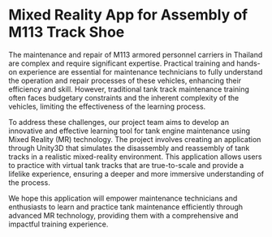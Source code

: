 # Mixed Reality App for Assembly of M113 Track Shoe
The maintenance and repair of M113 armored personnel carriers in Thailand are complex and require significant expertise. Practical training and hands-on experience are essential for maintenance technicians to fully understand the operation and repair processes of these vehicles, enhancing their efficiency and skill. However, traditional tank track maintenance training often faces budgetary constraints and the inherent complexity of the vehicles, limiting the effectiveness of the learning process.

To address these challenges, our project team aims to develop an innovative and effective learning tool for tank engine maintenance using Mixed Reality (MR) technology. The project involves creating an application through Unity3D that simulates the disassembly and reassembly of tank tracks in a realistic mixed-reality environment. This application allows users to practice with virtual tank tracks that are true-to-scale and provide a lifelike experience, ensuring a deeper and more immersive understanding of the process.

We hope this application will empower maintenance technicians and enthusiasts to learn and practice tank maintenance efficiently through advanced MR technology, providing them with a comprehensive and impactful training experience.
